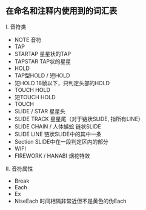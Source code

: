 在命名和注释内使用到的词汇表
----------------

I. 音符类
- NOTE  音符
- TAP
- STARTAP       星星状的TAP
- TAPSTAR       TAP状的星星
- HOLD
- TAP型HOLD / 短HOLD
- 短HOLD                      18帧以下，只判定头部的HOLD
- TOUCH HOLD
- 短TOUCH HOLD
- TOUCH
- SLIDE / STAR                星星头
- SLIDE TRACK                 星星尾（对于链状SLIDE, 指所有LINE）
- SLIDE CHAIN / 人体蜈蚣      链状SLIDE
- SLIDE LINE                  链状SLIDE中的其中一条
- Section                     SLIDE中在一段判定区内的部分
- WIFI
- FIREWORK / HANABI           烟花特效

II. 音符属性
- Break
- Each
- Ex
- NiseEach    时间相隔非常近但不是黄色的伪Each